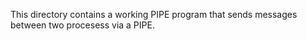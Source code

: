 This directory contains a working PIPE program that sends messages between two procesess via a PIPE.
